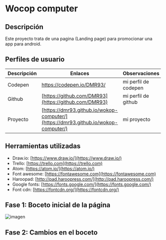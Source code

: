 # Wocop computer

## Descripción

Este proyecto trata de una pagina (Landing page) para promocionar una app para android.

## Perfiles de usuario

| Descripción | Enlaces | Observaciones |
|--------|--------|--------|
|   Codepen     |   [https://codepen.io/DMR93/ ](https://codepen.io/DMR93/)     |   mi perfil de codepen     |
|     Github   |   [https://github.com/DMR93](https://github.com/DMR93)     |   mi perfil de github     |
|      Proyecto  |   [https://dmr93.github.io/wokop-computer/](https://dmr93.github.io/wokop-computer/)     |   mi proyecto      |

## Herramientas utilizadas

- Draw.io:  [https://www.draw.io/](https://www.draw.io/)
- Trello: [https://trello.com](https://trello.com)
- Atom: [https://atom.io/](https://atom.io/)
- Font awesome: [https://fontawesome.com](https://fontawesome.com)
- Haroopad: [http://pad.haroopress.com/](http://pad.haroopress.com/)
- Google fonts: [https://fonts.google.com/](https://fonts.google.com/)
- Font cdn: [https://fontcdn.org/](https://fontcdn.org/)

## Fase 1: Boceto inicial de la página

![imagen](img/boceto.png)

## Fase 2: Cambios en el boceto
